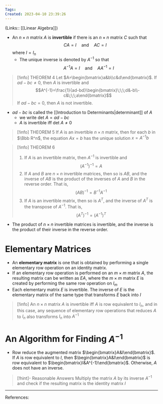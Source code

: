 ```yaml
---
Tags: 
Created: 2023-04-10 23:39:26
---
```

(Links:: [[Linear Algebra]])
- An $n\times n$ matrix $A$ is **invertible** if there is an $n\times n$ matrix $C$ such that $$CA=I\quad \text{and} \quad AC=I$$ where $I=I_{n}$
	- The unique inverse is denoted by $A^{-1}$ so that $$A^{-1}A=I\quad\text{and}\quad AA^{-1}=I$$

> [!info] THEOREM 4
> Let $A=\begin{bmatrix}a&b\\c&d\end{bmatrix}$. If $ad-bc\neq 0$, then $A$ is invertible and $$A^{-1}=\frac{1}{ad-bd}\begin{bmatrix}\;\;\;d&-b\\-c&\;\;\;a\end{bmatrix}$$
> If $ad-bc=0$, then $A$ is not invertible.

- $ad-bc$ is called the [[Introduction to Determinants|determinant]] of $A$
	- we write $\text{det }A=ad-bc$
	- $A$ is invertible iff $\text{det }A\neq 0$

> [!info] THEOREM 5
> If $A$ is an invertible $n\times n$ matrix, then for each $b$ in $\Bbb R^n$, the equation $Ax=b$ has the unique solution $x=A^{-1}b$

> [!info] THEOREM 6
> 1. If $A$ is an invertible matrix, then $A^{-1}$ is invertible and $$(A^{-1})^{-1}=A$$
> 2. If $A$ and $B$ are $n\times n$ invertible matrices, then so is $AB$, and the inverse of $AB$ is the product of the inverses of $A$ and $B$ in the reverse order. That is, $$(AB)^{-1}=B^{-1}A^{-1}$$
> 3. If $A$ is an invertible matrix, then so is $A^{T}$, and the inverse of $A^{T}$ is the transpose of $A^{-1}$. That is, $$(A^{T})^{-1}=(A^{-1})^{T}$$

- The product of $n\times n$ invertible matrices is invertible, and the inverse is the product of their inverse in the reverse order.
# Elementary Matrices
- An **elementary matrix** is one that is obtained by performing a single elementary row operation on an identity matrix.
- If an elementary row operation is performed on an $m\times m$ matrix $A$, the resulting matrix can be written as $EA$, where the $m\times m$ matrix $E$ is created by performing the same row operation on $I_{m}$
- Each elementary matrix $E$ is invertible. The inverse of $E$ is the elementary matrix of the same type that transforms $E$ back into $I$

> [!info] 
> An $n\times n$ matrix $A$ is invertible iff $A$ is row equivalent to $I_{n}$, and in this case, any sequence of elementary row operations that reduces $A$ to $I_n$ also transforms $I_n$ into $A^{-1}$
# An Algorithm for Finding $A^{-1}$
- Row reduce the augmented matrix $\begin{bmatrix}A&I\end{bmatrix}$. If $A$ is row equivalent to $I$, then $\begin{bmatrix}A&I\end{bmatrix}$ is row equivalent to $\begin{bmatrix}I&A^{-1}\end{bmatrix}$. Otherwise, $A$ does not have an inverse.

> [!hint]- Reasonable Answers
> Multiply the matrix $A$ by its inverse $A^{-1}$ and check if the resulting matrix is the identity matrix $I$
---
References: